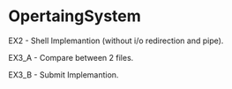 # OpertaingSystem

EX2 - Shell Implemantion (without i/o redirection and pipe).

EX3_A - Compare between 2 files.

EX3_B - Submit Implemantion.
